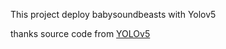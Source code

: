 This project deploy babysoundbeasts with Yolov5 


thanks source code from [YOLOv5](https://github.com/ultralytics/yolov5) 








